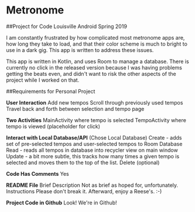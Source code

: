 Metronome
======

##Project for Code Louisville Android Spring 2019

I am constantly frustrated by how complicated most metronome apps are, how long they take to load, and that their color scheme is much to bright to use in a dark gig. This app is written to address these issues.

This app is written in Kotlin, and uses Room to manage a database. There is currently no click in the released version because I was having problems getting the beats even, and didn't want to risk the other aspects of the project while I worked on that.

##Requirements for Personal Project

**User Interaction**
    Add new tempos
    Scroll through previously used tempos
    Travel back and forth between selection and tempo page

**Two Activities**
    MainActivity where tempo is selected
    TempoActivity where tempo is viewed (placeholder for click)

**Interact with Local Database/API**  (Chose Local Database)
    Create - adds set of pre-selected tempos and user-selected tempos to Room Database
    Read - reads all tempos in database into recycler view on main window
    Update - a bit more subtle, this tracks how many times a given tempo is selected and moves them to the top of the list.
    Delete (optional)

**Code Has Comments**
    Yes

**README File**
    Brief Description
        Not as brief as hoped for, unfortunately.
    Instructions
        Please don't break it. Afterward, enjoy a Reese's. :-)


**Project Code in Github**
Look! We're in Github!

